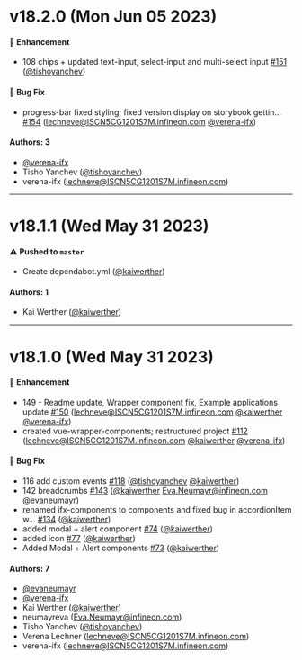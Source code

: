 # v18.2.0 (Mon Jun 05 2023)

#### 🚀 Enhancement

- 108 chips + updated text-input, select-input and multi-select input [#151](https://github.com/Infineon/infineon-design-system-stencil/pull/151) ([@tishoyanchev](https://github.com/tishoyanchev))

#### 🐛 Bug Fix

- progress-bar fixed styling; fixed version display on storybook gettin… [#154](https://github.com/Infineon/infineon-design-system-stencil/pull/154) (lechneve@ISCN5CG1201S7M.infineon.com [@verena-ifx](https://github.com/verena-ifx))

#### Authors: 3

- [@verena-ifx](https://github.com/verena-ifx)
- Tisho Yanchev ([@tishoyanchev](https://github.com/tishoyanchev))
- verena-ifx (lechneve@ISCN5CG1201S7M.infineon.com)

---

# v18.1.1 (Wed May 31 2023)

#### ⚠️ Pushed to `master`

- Create dependabot.yml ([@kaiwerther](https://github.com/kaiwerther))

#### Authors: 1

- Kai Werther ([@kaiwerther](https://github.com/kaiwerther))

---

# v18.1.0 (Wed May 31 2023)

#### 🚀 Enhancement

- 149 - Readme update, Wrapper component fix, Example applications update [#150](https://github.com/Infineon/infineon-design-system-stencil/pull/150) (lechneve@ISCN5CG1201S7M.infineon.com [@kaiwerther](https://github.com/kaiwerther) [@verena-ifx](https://github.com/verena-ifx))
- created vue-wrapper-components; restructured project [#112](https://github.com/Infineon/infineon-design-system-stencil/pull/112) (lechneve@ISCN5CG1201S7M.infineon.com [@kaiwerther](https://github.com/kaiwerther) [@verena-ifx](https://github.com/verena-ifx))

#### 🐛 Bug Fix

- 116 add custom events [#118](https://github.com/Infineon/infineon-design-system-stencil/pull/118) ([@tishoyanchev](https://github.com/tishoyanchev) [@kaiwerther](https://github.com/kaiwerther))
- 142 breadcrumbs [#143](https://github.com/Infineon/infineon-design-system-stencil/pull/143) ([@kaiwerther](https://github.com/kaiwerther) Eva.Neumayr@infineon.com [@evaneumayr](https://github.com/evaneumayr))
- renamed ifx-components to components and fixed bug in accordionItem w… [#134](https://github.com/Infineon/infineon-design-system-stencil/pull/134) ([@kaiwerther](https://github.com/kaiwerther))
- added modal + alert component [#74](https://github.com/Infineon/infineon-design-system-stencil/pull/74) ([@kaiwerther](https://github.com/kaiwerther))
- added icon [#77](https://github.com/Infineon/infineon-design-system-stencil/pull/77) ([@kaiwerther](https://github.com/kaiwerther))
- Added Modal + Alert components [#73](https://github.com/Infineon/infineon-design-system-stencil/pull/73) ([@kaiwerther](https://github.com/kaiwerther))

#### Authors: 7

- [@evaneumayr](https://github.com/evaneumayr)
- [@verena-ifx](https://github.com/verena-ifx)
- Kai Werther ([@kaiwerther](https://github.com/kaiwerther))
- neumayreva (Eva.Neumayr@infineon.com)
- Tisho Yanchev ([@tishoyanchev](https://github.com/tishoyanchev))
- Verena Lechner (lechneve@ISCN5CG1201S7M.infineon.com)
- verena-ifx (lechneve@ISCN5CG1201S7M.infineon.com)
